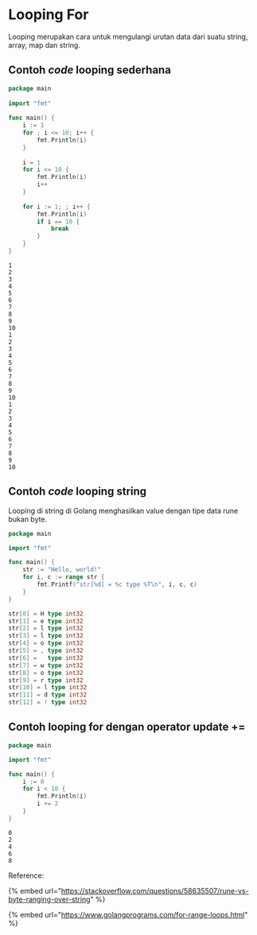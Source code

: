 # Looping For

Looping merupakan cara untuk mengulangi urutan data dari suatu string, array, map dan string.&#x20;

## Contoh _code_ looping sederhana

```go
package main
 
import "fmt"
 
func main() {
	i := 1
	for ; i <= 10; i++ {
		fmt.Println(i)
	}
 
	i = 1
	for i <= 10 {
		fmt.Println(i)
		i++
	}
 
	for i := 1; ; i++ {
		fmt.Println(i)
		if i == 10 {
			break
		}
	}
}
```

```
1
2
3
4
5
6
7
8
9
10
1
2
3
4
5
6
7
8
9
10
1
2
3
4
5
6
7
8
9
10
```

## Contoh _code_ looping string

Looping di string di Golang menghasilkan value dengan tipe data rune bukan byte.

```go
package main

import "fmt"

func main() {
	str := "Hello, world!"
	for i, c := range str {
		fmt.Printf("str[%d] = %c type %T\n", i, c, c)
	}
}

```

```go
str[0] = H type int32
str[1] = e type int32
str[2] = l type int32
str[3] = l type int32
str[4] = o type int32
str[5] = , type int32
str[6] =   type int32
str[7] = w type int32
str[8] = o type int32
str[9] = r type int32
str[10] = l type int32
str[11] = d type int32
str[12] = ! type int32
```

## Contoh looping for dengan operator update +=

```go
package main

import "fmt"

func main() {
    i := 0
    for i < 10 {
        fmt.Println(i)
        i += 2
    }
}
```

```
0
2
4
6
8
```

Reference:

{% embed url="https://stackoverflow.com/questions/58635507/rune-vs-byte-ranging-over-string" %}

{% embed url="https://www.golangprograms.com/for-range-loops.html" %}
